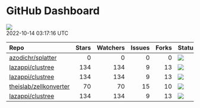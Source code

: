 GitHub Dashboard
================

![](https://github.com/lazappi/gh-dashboard/workflows/Render%20Status/badge.svg)  
2022-10-14 03:17:16 UTC

| Repo                                                                | Stars | Watchers | Issues | Forks | Status                                                                                                                                                   | Commit                                                                                                                                                                           |
| :------------------------------------------------------------------ | ----: | -------: | -----: | ----: | :------------------------------------------------------------------------------------------------------------------------------------------------------- | :------------------------------------------------------------------------------------------------------------------------------------------------------------------------------- |
| [azodichr/splatter](https://github.com/azodichr/splatter)           |     0 |        0 |      0 |     0 | [![](https://github.com/Oshlack/splatter/workflows/R-CMD-check-bioc/badge.svg)](https://github.com/Oshlack/splatter/actions/runs/3243408379)             | <a href="https://github.com/azodichr/splatter/commit/e239f82585d8b202fab2ce9b972d467190b1c44d" title="fix bug where the same nCells was being sampled for each donor">e239f8</a> |
| [lazappi/clustree](https://github.com/lazappi/clustree)             |   134 |      134 |      9 |    13 | [![](https://github.com/lazappi/clustree/workflows/R-CMD-check/badge.svg)](https://github.com/lazappi/clustree/actions/runs/2567418949)                  | <a href="https://github.com/lazappi/clustree/commit/cb0256d419e0bb7129bec917f1ebaeacdf0c2842" title="Merge branch 'master' into develop">cb0256</a>                              |
| [lazappi/clustree](https://github.com/lazappi/clustree)             |   134 |      134 |      9 |    13 | [![](https://github.com/lazappi/clustree/workflows/pkgdown/badge.svg)](https://github.com/lazappi/clustree/actions/runs/2567418946)                      | <a href="https://github.com/lazappi/clustree/commit/cb0256d419e0bb7129bec917f1ebaeacdf0c2842" title="Merge branch 'master' into develop">cb0256</a>                              |
| [theislab/zellkonverter](https://github.com/theislab/zellkonverter) |    70 |       70 |     15 |    10 | [![](https://github.com/theislab/zellkonverter/workflows/R-CMD-check-bioc/badge.svg)](https://github.com/theislab/zellkonverter/actions/runs/3180480534) | <a href="https://github.com/theislab/zellkonverter/commit/038eb8a9671b2f53a119a43ba476c5cb974742f0" title="Fix Python version in anndata v0.7.6 environment">038eb8</a>          |
| [lazappi/clustree](https://github.com/lazappi/clustree)             |   134 |      134 |      9 |    13 | [![](https://github.com/lazappi/clustree/workflows/test-coverage/badge.svg)](https://github.com/lazappi/clustree/actions/runs/2567418948)                | <a href="https://github.com/lazappi/clustree/commit/cb0256d419e0bb7129bec917f1ebaeacdf0c2842" title="Merge branch 'master' into develop">cb0256</a>                              |

